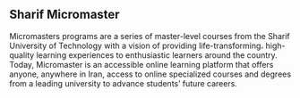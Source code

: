 ## Sharif Micromaster

Micromasters programs are a series of master-level courses from the Sharif University of Technology with a vision of providing life-transforming، high-quality learning experiences to enthusiastic learners around the country. Today, Micromaster is an accessible online learning platform that offers anyone, anywhere in Iran, access to online specialized courses and degrees from a leading university to advance students’ future careers.
